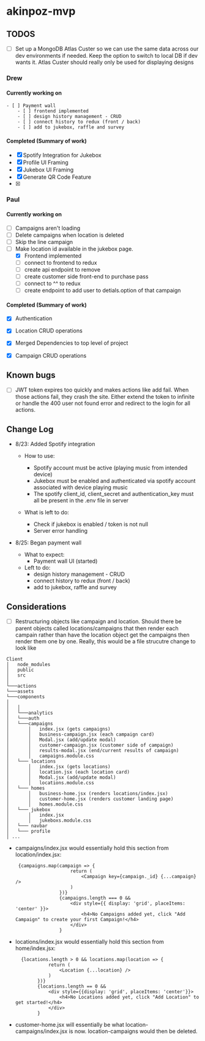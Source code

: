 # akinpoz-mvp

  

## TODOS

- [ ] Set up a MongoDB Atlas Custer so we can use the same data across our dev environments if needed. Keep the option to switch to local DB if dev wants it. Atlas Custer should really only be used for displaying designs

### Drew

#### Currently working on

    - [ ] Payment wall
        - [ ] frontend implemented
        - [ ] design history management - CRUD
        - [ ] connect history to redux (front / back)
        - [ ] add to jukebox, raffle and survey

#### Completed (Summary of work)

- [x] Spotify Integration for Jukebox
- [x] Profile UI Framing
- [x] Jukebox UI Framing
- [x] Generate QR Code Feature
- [x] 
  

### Paul

#### Currently working on

- [ ] Campaigns aren't loading
- [ ] Delete campaigns when location is deleted 
- [ ] Skip the line campaign
- [ ] Make location id available in the jukebox page.
	- [x] Frontend implemented
	- [ ] connect to frontend to redux
	- [ ] create api endpoint to remove
	- [ ] create customer side front-end to purchase pass
	- [ ] connect to ^^ to redux
	- [ ] create endpoint to add user to detials.option of that campaign

#### Completed (Summary of work)

- [x] Authentication
- [x] Location CRUD operations
- [x] Merged Dependencies to top level of project
- [x] Campaign CRUD operations


## Known bugs
- [ ] JWT token expires too quickly and makes actions like add fail. When those actions fail, they crash the site. Either extend the token to infinite or handle the 400 user not found error and redirect to the login for all actions. 

## Change Log

  - 8/23: Added Spotify integration
    - How to use:
      - Spotify account must be active (playing music from intended device)
      - Jukebox must be enabled and authenticated via spotify account associated with device playing music
      - The spotify client_id, client_secret and authentication_key must all be present in the .env file in server
    - What is left to do:
      
      - Check if jukebox is enabled / token is not null
      - Server error handling

  - 8/25: Began payment wall
    - What to expect:
      - Payment wall UI (started)
    - Left to do:
      - design history management - CRUD
      - connect history to redux (front / back)
      - add to jukebox, raffle and survey

## Considerations

 - [ ] Restructuring objects like campaign and location. Should there be parent objects called locations/campaigns that then render each campain rather than have the location object get the campaigns then render them one by one. Really, this would be a file strucutre change to look like
```
Client
│   node_modules
│   public    
│   src
│
└───actions
└───assets
└───components
│
│   │
│   └───analytics
│   └───auth
│   └───campaigns
│       │   index.jsx (gets campaigns)
│       │   business-campaign.jsx (each campaign card)
│       │   Modal.jsx (add/update modal)
│       │  	customer-campaign.jsx (customer side of campaign)
│       │  	results-modal.jsx (end/current results of campaign)		
│       │   campaigns.module.css 
│   └─── locations
│       │   index.jsx (gets locations)
│       │   location.jsx (each location card)
│       │   Modal.jsx (add/update modal)		
│       │   locations.module.css 
│   └─── homes
│       │   business-home.jsx (renders locations/index.jsx)
│       │   customer-home.jsx (renders customer landing page)
│       │  	homes.module.css
│   └─── jukebox
│       │   index.jsx 
│       │   jukeboxs.module.css
│   └─── navbar
│   └─── profile
│ ...
```

- campaigns/index.jsx would essentially hold this section from location/index.jsx:
    ```
     {campaigns.map(campaign => {
                        return (
                            <Campaign key={campaign._id} {...campaign} />
                        )
                    })}
                    {campaigns.length === 0 &&
                        <div style={{ display: 'grid', placeItems: 'center' }}>
                            <h4>No Campaigns added yet, click "Add Campaign" to create your first Campaign!</h4>
                        </div>
                    }
    ```
- locations/index.jsx would essentially hold this section from home/index.jsx:
    ```
      {locations.length > 0 && locations.map(location => {
                return (
                    <Location {...location} />
                )
            })}
            {locations.length == 0 &&
                <div style={{display: 'grid', placeItems: 'center'}}>
                    <h4>No Locations added yet, click "Add Location" to get started!</h4>
                </div>
            }
    ```
- customer-home.jsx will essentially be what location-campaigns/index.jsx is now. location-campaigns would then be deleted.
